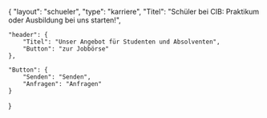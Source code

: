 {
	"layout": "schueler",
    "type": "karriere",
    "Titel": "Schüler bei CIB: Praktikum oder Ausbildung bei uns starten!",


    "header": {
        "Titel": "Unser Angebot für Studenten und Absolventen",
        "Button": "zur Jobbörse"
    },

    "Button": {
        "Senden": "Senden",
        "Anfragen": "Anfragen"
    }

}
